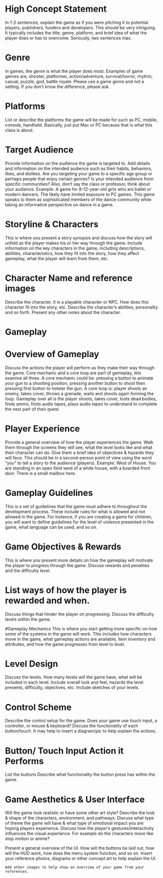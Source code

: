 # High Concept Statement
In 1-2 sentences, explain the game as if you were pitching it to potential players, publishers, funders and developers. This should be very intriguing. It typically includes the title, genre, platform, and brief idea of what the player does or has to overcome. Seriously, two sentences max.

# Genre
In games, the genre is what the player does most. Examples of game genres are, shooter, platformer, action/adventure, survival/horror, rhythm, casual, puzzle, god, battle royale. Please use a game genre and not a setting. If you don’t know the difference, please ask.

# Platforms
List or describe the platforms the game will be made for such as PC, mobile, console, handheld. Basically, just put Mac or PC because that is what this class is about.

# Target Audience
Provide information on the audience the game is targeted to. Add details and information on the intended audience such as their habits, behaviors, likes, and dislikes. Are you targeting your game to a specific age group or perhaps people that enjoy certain genres? Is your intended audience from specific communities? Also, don’t say the class or professor, think about your audience. Example: A game for 8–12-year-old girls who are ballet or modern dancers. The likely have limited exposure to PC games. This game speaks to them as sophisticated members of the dance community while taking an informative perspective on dance in a game. 

# Storyline & Characters
This is where you present a story synopsis and discuss how the story will unfold as the player makes his or her way through the game. Include information on the key characters in the game, including descriptions, abilities, characteristics, how they fit into the story, how they affect gameplay, what the player will learn from them, etc. 

# Character Name and reference images 
Describe the character. It is a playable character or NPC. How does this character fit into the story, etc. 
Describe the character’s abilities, personality and so forth. 
Present any other notes about the character.


# Gameplay

# Overview of Gameplay
Discuss the actions the player will perform as they make their way through the game. Core mechanic and a core loop are part of gameplay, lets examine all three. A core mechanic could be: pressing a button to animate your gun to a shooting position, pressing another button to shoot then pressing first button to holster the gun. A core loop is: player shoots an enemy, takes cover, throws a grenade, waits and shoots again forming the loop. Gameplay over all is the player shoots, takes cover, loots dead bodies, finds ammo, finds audio tapes, plays audio tapes to understand to complete the next part of their quest.

# Player Experience
Provide a general overview of how the player experiences the game. Walk them through the screens they will see, what the level looks like and what their character can do. Give them a brief idea of objectives & hazards they will face.  This should be in a second-person point of view using the word “you” to tell a story to the audience (players). Example: West of House. You are standing in an open field west of a white house, with a boarded front door. There is a small mailbox here.

# Gameplay Guidelines
This is a set of guidelines that the game must adhere to throughout the development process. These include rules for what is allowed and not allowed in the game. For instance, if you are creating a game for children, you will want to define guidelines for the level of violence presented in the game, what language can be used, and so on. 

# Game Objectives & Rewards
This is where you present more details on how the gameplay will motivate the player to progress through the game. Discuss rewards and penalties and the difficulty level. 

# List ways of how the player is rewarded and when. 
Discuss things that hinder the player on progressing. 
Discuss the difficulty levels within the game.

#Gameplay Mechanics
This is where you start getting more specific on how some of the systems in the game will work. This includes how characters move in the game, what gameplay actions are available, item inventory and attributes, and how the game progresses from level to level.

# Level Design
Discuss the levels. How many levels will the game have, what will be included in each level. Include overall look and feel, hazards the level presents, difficulty, objectives, etc. Include sketches of your levels.

# Control Scheme
Describe the control setup for the game. Does your game use touch input, a controller, or mouse & keyboard? Discuss the functionality of each button/touch. It may help to insert a diagram/pic to help explain the actions.

# Button/ Touch Input	Action it Performs
List the buttons	Describe what functionality the button press has within the game.


# Game Aesthetics & User Interface
Will the game look realistic or have some other art style? Describe the look & shape of the characters, environment, and pathways. Discuss what type of theme the game will have & what type of emotional impact you are hoping players experience. Discuss how the player’s gestures/interactivity influences the visual experience. For example do the characters move like stop motion or anime?

Present a general overview of the UI. How will the buttons be laid out, how will the HUD work, how does the menu system function, and so on. Insert your reference photos, diagrams or other concept art to help explain the UI.
	
	Add other images to help show an overview of your game from your references.

